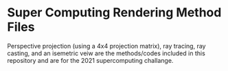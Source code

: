 # Super Computing Rendering Method Files

Perspective projection (using a 4x4 projection matrix), ray tracing, ray casting, and an isemetric veiw are the methods/codes included in this repository and are for the 2021 supercomputing challange.
